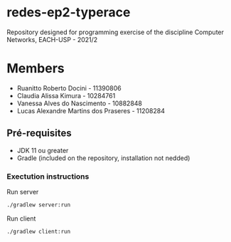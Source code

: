 # redes-ep2-typerace
Repository designed for programming exercise of the discipline Computer Networks, EACH-USP - 2021/2

# Members
* Ruanitto Roberto Docini - 11390806
* Claudia Alissa Kimura - 10284761
* Vanessa Alves do Nascimento - 10882848
* Lucas Alexandre Martins dos Praseres - 11208284



## Pré-requisites
* JDK 11 ou greater 
* Gradle (included on the repository, installation not nedded)

### Exectution instructions
Run server
```sh
./gradlew server:run
```

Run client
```sh
./gradlew client:run
```
